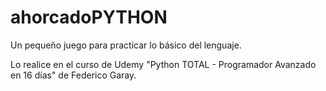 # ahorcadoPYTHON
Un pequeño juego para practicar lo básico del lenguaje.

Lo realice en el curso de Udemy "Python TOTAL - Programador Avanzado en 16 días" de Federico Garay. 
